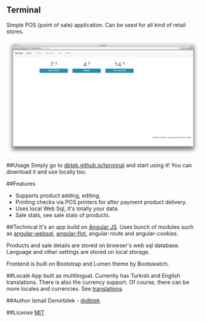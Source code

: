 Terminal
-----------

Simple POS (point of sale) application. Can be used for all kind of retail stores.

![terminal screenshot](terminal-ss.png)

##Usage
Simply go to [dbtek.github.io/terminal](http://dbtek.github.io/terminal) and start using it! You can download it and use locally too.

##Features
- Supports product adding, editing.
- Printing checks via POS printers for after payment product delivery.  
- Uses local Web Sql, it's totally your data.  
- Sale stats, see sale stats of products.

##Technical
It's an app build on [Angular JS](http://angularjs.org). Uses bunch of modules such as [angular-websql](https//github.com/dbtek/angular-websql), [angular-flot](https://github.com/develersrl/angular-flot), angular-route and angular-cookies.

Products and sale details are stored on browser's web sql database. Language and other settings are stored on local storage.

Frontend is built on Bootstrap and Lumen theme by Bootswatch.

##Locale
App built as multilingual. Currently has Turkish and English translations. There is also the currency support. Of course, there can be more locales and currencies. See [translations](tree/master/app/local).

##Author
Ismail Demirbilek - [@dbtek](http://twitter.com/dbtek)

##License
[MIT](http://opensource.org/licenses/MIT)
